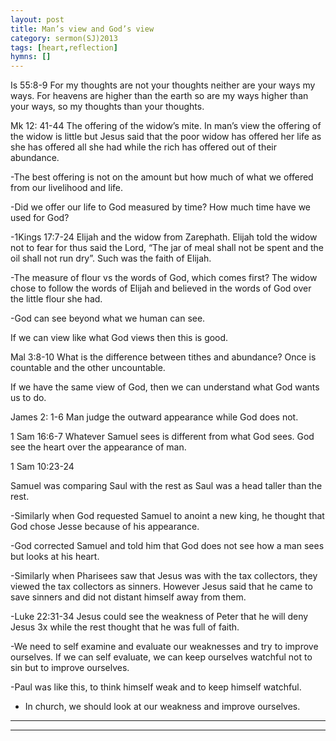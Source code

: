 ```yaml
---
layout: post
title: Man’s view and God’s view 
category: sermon(SJ)2013
tags: [heart,reflection]
hymns: []
---
```

Is 55:8-9 For my thoughts are not your thoughts neither are your ways my ways. For heavens are higher than the earth so are my ways higher than your ways, so my thoughts than your thoughts.

Mk 12: 41-44 The offering of the widow’s mite. In man’s view the offering of the widow is little but Jesus said that the poor widow has offered her life as she has offered all she had while the rich has offered out of their abundance.

-The best offering is not on the amount but how much of what we offered from our livelihood and life.  

-Did we offer our life to God measured by time? How much time have we used for God?

-1Kings 17:7-24 Elijah and the widow from Zarephath.  Elijah told the widow not to fear for thus said the Lord, “The jar of meal shall not be spent and the oil shall not run dry”. Such was the faith of Elijah. 

-The measure of flour vs the words of God, which comes first? The widow chose to follow the words of Elijah and believed in the words of God over the little flour she had. 

-God can see beyond what we human can see. 

If we can view like what God views then this is good.

Mal 3:8-10 What is the difference between tithes and abundance? Once is countable and the other uncountable. 

If we have the same view of God, then we can understand what God wants us to do. 

James 2: 1-6 Man judge the outward appearance while God does not. 

1 Sam 16:6-7 Whatever Samuel sees is different from what God sees. God see the heart over the appearance of man.

1 Sam 10:23-24 

Samuel was comparing Saul with the rest as Saul was a head taller than the rest.

-Similarly when God requested Samuel to anoint a new king, he thought that God chose Jesse because of his appearance. 

-God corrected Samuel and told him that God does not see how a man sees but looks at his heart.

-Similarly when Pharisees saw that Jesus was with the tax collectors, they viewed the tax collectors as sinners. However Jesus said that he came to save sinners and did not distant himself away from them.

-Luke 22:31-34 Jesus could see the weakness of Peter that he will deny Jesus 3x while the rest thought that he was full of faith.

-We need to self examine and evaluate our weaknesses and try to improve ourselves.  If we can self evaluate, we can keep ourselves watchful not to sin but to improve ourselves. 

-Paul was like this, to think himself weak and to keep himself watchful. 

- In church, we should look at our weakness and improve ourselves. 



----
****
